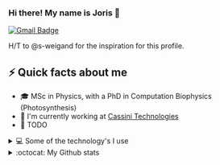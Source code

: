 ### Hi there! My name is Joris 👋

[![Gmail Badge](https://img.shields.io/badge/-j.snellenburg@gmail.com-c14438?style=flat&logo=Gmail&logoColor=white)](mailto:j.snellenburg+gh-profile@gmail.com "Connect via Email")

H/T to @s-weigand for the inspiration for this profile.

## ⚡ Quick facts about me

- 🎓 MSc in Physics, with a PhD in Computation Biophysics (Photosynthesis)
- 🏢 I'm currently working at [Cassini Technologies](https://cassini-technologies.com/)
- 💬 TODO

<details>
<summary>💻 Some of the technology's I use</summary>

![Python](https://img.shields.io/badge/python%20-%2314354C.svg?&style=for-the-badge&logo=python&logoColor=white)
![Jupyter](https://img.shields.io/badge/Jupyter%20-%23F37626.svg?&style=for-the-badge&logo=Jupyter&logoColor=white)
![GIT](https://img.shields.io/badge/git%20-%23F05033.svg?&style=for-the-badge&logo=git&logoColor=white)
![Github](https://img.shields.io/badge/github%20-%23121011.svg?&style=for-the-badge&logo=github&logoColor=white)
![C++](https://img.shields.io/badge/c++%20-%2300599C.svg?&style=for-the-badge&logo=c%2B%2B&ogoColor=white)
TODO

</details>

<details>
<summary> :octocat: My Github stats</summary>

![Github-Metrics](./github-metrics.svg)

</details>

</br>
